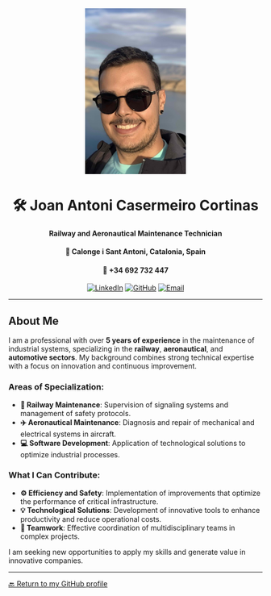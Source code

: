 <div align="center">
  <img src="https://github.com/tonicasermeiro/Pictures/blob/30f4002819d959e5758da11186aa5267112f7f0a/IMG_1324_Nero%20AI_Compress_High.jpeg?raw=true" alt="Professional Photo" width="200px">
</div>

<div align="center">
  
# 🛠️ **Joan Antoni Casermeiro Cortinas**  

</div> 

<div align="center">

**Railway and Aeronautical Maintenance Technician**  

</div>

<div align="center">
  
#### 📍 Calonge i Sant Antoni, Catalonia, Spain 

</div>
<div align="center">
  
#### 📱 +34 692 732 447

</div>

<div align="center">
  
[![LinkedIn](https://img.shields.io/badge/LinkedIn-0077B5?style=for-the-badge&logo=linkedin&logoColor=white)](https://www.linkedin.com/in/tonicasermeiro)
[![GitHub](https://img.shields.io/badge/GitHub-100000?style=for-the-badge&logo=github&logoColor=white)](https://github.com/tonicasermeiro)
[![Email](https://img.shields.io/badge/Apple_Mail-0078D4?style=for-the-badge&logo=apple&logoColor=white)](mailto:toni.casermeiro@icloud.com)

</div>
  
---

## **About Me**  
I am a professional with over **5 years of experience** in the maintenance of industrial systems, specializing in the **railway**, **aeronautical**, and **automotive sectors**. My background combines strong technical expertise with a focus on innovation and continuous improvement.

### **Areas of Specialization**:
- **🚆 Railway Maintenance**: Supervision of signaling systems and management of safety protocols.
- **✈️ Aeronautical Maintenance**: Diagnosis and repair of mechanical and electrical systems in aircraft.
- **💻 Software Development**: Application of technological solutions to optimize industrial processes.

### **What I Can Contribute**:
- **⚙️ Efficiency and Safety**: Implementation of improvements that optimize the performance of critical infrastructure.
- **💡 Technological Solutions**: Development of innovative tools to enhance productivity and reduce operational costs.
- **🤝 Teamwork**: Effective coordination of multidisciplinary teams in complex projects.

I am seeking new opportunities to apply my skills and generate value in innovative companies.

---

[🔙 Return to my GitHub profile](https://github.com/tonicasermeiro)
